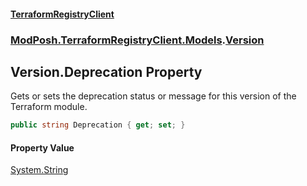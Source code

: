 #### [TerraformRegistryClient](index.md 'index')
### [ModPosh.TerraformRegistryClient.Models](ModPosh.TerraformRegistryClient.Models.md 'ModPosh.TerraformRegistryClient.Models').[Version](ModPosh.TerraformRegistryClient.Models.Version.md 'ModPosh.TerraformRegistryClient.Models.Version')

## Version.Deprecation Property

Gets or sets the deprecation status or message for this version of the Terraform module.

```csharp
public string Deprecation { get; set; }
```

#### Property Value
[System.String](https://docs.microsoft.com/en-us/dotnet/api/System.String 'System.String')